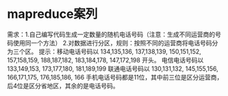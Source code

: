 # mapreduce案列

需求：1.自己编写代码生成一定数量的随机电话号码（注意：生成不同运营商的号码使用同一个方法）
		  2.对数据进行分区，规则：按照不同的运营商将电话号码分为三个区。
		  提示：移动电话号码以
		    134,135,136,
            137,138,139,
            150,151,152,
            157,158,159,
            188,187,182,
            183,184,178,
            147,172,198
			开头。
			电信电话号码以
			133,149,153,
            173,177,180,
            181,189,199
			联通电话号码以
			130,131,132,
            145,155,156,
            166,171,175,
            176,185,186,
			166
	手机电话号码都是11位，其中前三位是区分运营商，后4位是区分省地区，其余的是电话号码。
